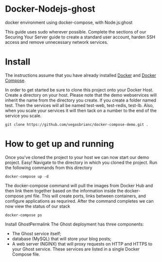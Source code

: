 # Docker-Nodejs-ghost
docker environment using docker-compose, with Node.js:ghost

This guide uses sudo wherever possible. Complete the sections of our Securing Your Server guide to create a standard user account, harden SSH access and remove unnecessary network services.

# Install
The instructions assume that you have already installed [Docker](https://docs.docker.com/installation/) and [Docker Compose](https://docs.docker.com/compose/install/). 

In order to get started be sure to clone this project onto your Docker Host. Create a directory on your host. Please note that the demo webservices will inherit the name from the directory you create. If you create a folder named test. Then the services will all be named test-web, test-redis, test-lb. Also, when you scale your services it will then tack on a number to the end of the service you scale. 

    git clone https://github.com/vegasbrianc/docker-compose-demo.git .

# How to get up and running
Once you've cloned the project to your host we can now start our demo project. Easy! Navigate to the directory in which you cloned the project. Run the following commands from this directory 
    

    docker-compose up -d

The  docker-compose command will pull the images from Docker Hub and then link them together based on the information inside the docker-compose.yml file. This will create ports, links between containers, and configure applications as requrired. After the command completes we can now view the status of our stack

    docker-compose ps

Install GhostPermalink
The Ghost deployment has three components:

* The Ghost service itself;
* database (MySQL) that will store your blog posts;
* A web server (NGINX) that will proxy requests on HTTP and HTTPS to your Ghost service.
These services are listed in a single Docker Compose file.

